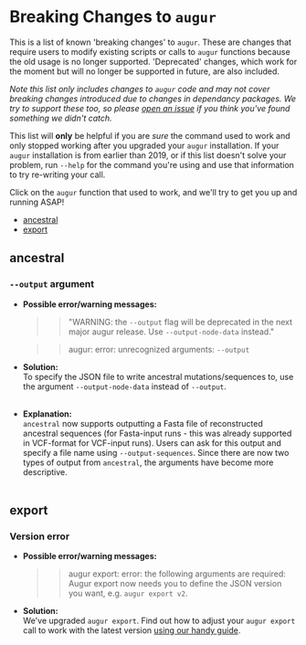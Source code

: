 # Breaking Changes to `augur`

This is a list of known 'breaking changes' to `augur`. These are changes that require users to modify existing scripts or calls to `augur` functions because the old usage is no longer supported. 'Deprecated' changes, which work for the moment but will no longer be supported in future, are also included. 

_Note this list only includes changes to `augur` code and may not cover breaking changes introduced due to changes in dependancy packages. We try to support these too, so please [open an issue](https://github.com/nextstrain/augur/issues/new) if you think you've found something we didn't catch._

This list will **only** be helpful if you are _sure_ the command used to work and only stopped working after you upgraded your `augur` installation. If your `augur` installation is from earlier than 2019, or if this list doesn't solve your problem, run `--help` for the command you're using and use that information to try re-writing your call.

Click on the `augur` function that used to work, and we'll try to get you up and running ASAP!

* [ancestral](#ancestral)
* [export](#export)

## ancestral

### `--output` argument

* **Possible error/warning messages:**<br>
  > > "WARNING: the `--output` flag will be deprecated in the next major augur release. Use `--output-node-data` instead."

  > > augur: error: unrecognized arguments: `--output`

* **Solution:**<br>
  To specify the JSON file to write ancestral mutations/sequences to, use the argument `--output-node-data` instead of `--output`.<br><br>

* **Explanation:**<br>
  `ancestral` now supports outputting a Fasta file of reconstructed ancestral sequences (for Fasta-input runs - this was already supported in VCF-format for VCF-input runs). Users can ask for this output and specify a file name using `--output-sequences`. Since there are now two types of output from `ancestral`, the arguments have become more descriptive.<br><br>


## export

### Version error

* **Possible error/warning messages:**<br>
  > > augur export: error: the following arguments are required: Augur export now needs you to define the JSON version you want, e.g. `augur export v2`.

* **Solution:**<br>
  We've upgraded `augur export`. Find out how to adjust your `augur export` call to work with the latest version [using our handy guide](exportv.md).<br><br>
